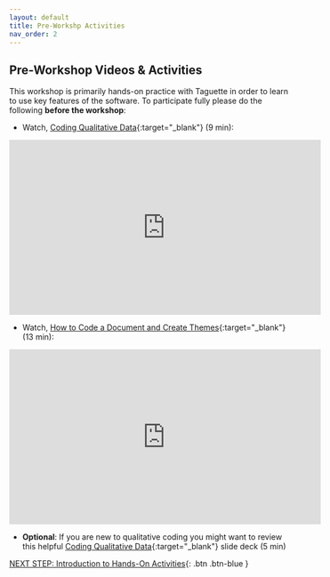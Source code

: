 ```yaml
---
layout: default
title: Pre-Workshp Activities
nav_order: 2
---
```

## Pre-Workshop Videos & Activities
This workshop is primarily hands-on practice with Taguette in order to learn to use key features of the software. To participate fully please do the following **before the workshop**:

- Watch, [Coding Qualitative Data](https://www.youtube.com/watch?v=lYzhgMZii3o){:target="_blank"} (9 min):
<iframe width="560" height="315" src="https://www.youtube.com/watch?v=lYzhgMZii3o" title="YouTube video player" frameborder="0" allow="accelerometer; autoplay; clipboard-write; encrypted-media; gyroscope; picture-in-picture" allowfullscreen></iframe>

- Watch, [How to Code a Document and Create Themes](https://www.youtube.com/watch?v=sHv3RzKWNcQ){:target="_blank"} (13 min):
<iframe width="560" height="315" src="https://www.youtube.com/embed/sHv3RzKWNcQ" title="YouTube video player" frameborder="0" allow="accelerometer; autoplay; clipboard-write; encrypted-media; gyroscope; picture-in-picture" allowfullscreen></iframe>

- **Optional**: If you are new to qualitative coding you might want to review this helpful [Coding Qualitative Data](https://docs.google.com/presentation/d/1l6-NMZ4S64ZkuER_pjk4ORVYH4tq7GHl/){:target="_blank"} slide deck (5 min)

[NEXT STEP: Introduction to Hands-On Activities](activities-intro.html){: .btn .btn-blue }

